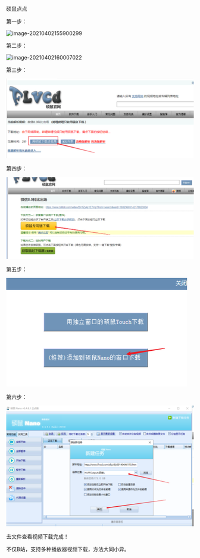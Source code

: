 硕鼠点点

第一步：

![image-20210402155900299](C:%5CUsers%5CLenovo%5CAppData%5CRoaming%5CTypora%5Ctypora-user-images%5Cimage-20210402155900299.png)

第二步：

![image-20210402160007022](C:%5CUsers%5CLenovo%5CAppData%5CRoaming%5CTypora%5Ctypora-user-images%5Cimage-20210402160007022.png)

第三步：

![image-20210402160149623](%E7%A1%95%E9%BC%A0%E7%82%B9%E7%82%B9.assets/image-20210402160149623.png)

第四步：

![image-20210402160217194](%E7%A1%95%E9%BC%A0%E7%82%B9%E7%82%B9.assets/image-20210402160217194.png)

第五步：

![image-20210402160238261](%E7%A1%95%E9%BC%A0%E7%82%B9%E7%82%B9.assets/image-20210402160238261.png)

第六步：

![image-20210402160308298](%E7%A1%95%E9%BC%A0%E7%82%B9%E7%82%B9.assets/image-20210402160308298.png)

去文件查看视频下载完成！

不仅B站，支持多种播放器视频下载，方法大同小异。